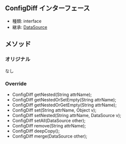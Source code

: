 ## ConfigDiff インターフェース

* 種類: interface
* 継承: [DataSource](DataSource.java.md)

## メソッド

### オリジナル

なし

### Override

* ConfigDiff getNested(String attrName);
* ConfigDiff getNestedOrSetEmpty(String attrName);
* ConfigDiff getNestedOrGetEmpty(String attrName);
* ConfigDiff set(String attrName, Object v);
* ConfigDiff setNested(String attrName, DataSource v);
* ConfigDiff setAll(DataSource other);
* ConfigDiff remove(String attrName);
* ConfigDiff deepCopy();
* ConfigDiff merge(DataSource other);
